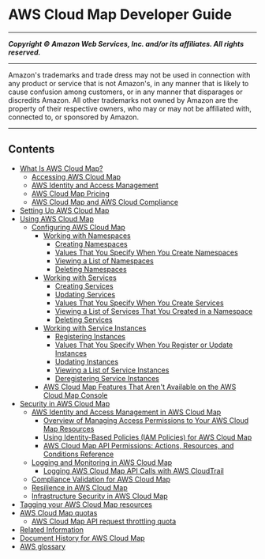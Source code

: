 # AWS Cloud Map Developer Guide

-----
*****Copyright &copy; Amazon Web Services, Inc. and/or its affiliates. All rights reserved.*****

-----
Amazon's trademarks and trade dress may not be used in
connection with any product or service that is not Amazon's,
in any manner that is likely to cause confusion among customers,
or in any manner that disparages or discredits Amazon. All other
trademarks not owned by Amazon are the property of their respective
owners, who may or may not be affiliated with, connected to, or
sponsored by Amazon.

-----
## Contents
+ [What Is AWS Cloud Map?](what-is-cloud-map.md)
   + [Accessing AWS Cloud Map](welcome-accessing-cloud-map.md)
   + [AWS Identity and Access Management](IAMRoute53.md)
   + [AWS Cloud Map Pricing](cloud-map-pricing.md)
   + [AWS Cloud Map and AWS Cloud Compliance](compliance.md)
+ [Setting Up AWS Cloud Map](setting-up-cloud-map.md)
+ [Using AWS Cloud Map](using-cloud-map.md)
   + [Configuring AWS Cloud Map](configuring-cloud-map.md)
      + [Working with Namespaces](working-with-namespaces.md)
         + [Creating Namespaces](creating-namespaces.md)
         + [Values That You Specify When You Create Namespaces](namespaces-values.md)
         + [Viewing a List of Namespaces](listing-namespaces.md)
         + [Deleting Namespaces](deleting-namespaces.md)
      + [Working with Services](working-with-services.md)
         + [Creating Services](creating-services.md)
         + [Updating Services](editing-services.md)
         + [Values That You Specify When You Create Services](services-values.md)
         + [Viewing a List of Services That You Created in a Namespace](listing-services.md)
         + [Deleting Services](deleting-services.md)
      + [Working with Service Instances](working-with-instances.md)
         + [Registering Instances](registering-instances.md)
         + [Values That You Specify When You Register or Update Instances](instances-values.md)
         + [Updating Instances](updating-instances.md)
         + [Viewing a List of Service Instances](listing-instances.md)
         + [Deregistering Service Instances](deregistering-instances.md)
      + [AWS Cloud Map Features That Aren't Available on the AWS Cloud Map Console](configuring-cloud-map-feature-not-available.md)
+ [Security in AWS Cloud Map](security.md)
   + [AWS Identity and Access Management in AWS Cloud Map](auth-and-access-control.md)
      + [Overview of Managing Access Permissions to Your AWS Cloud Map Resources](access-control-overview.md)
      + [Using Identity-Based Policies (IAM Policies) for AWS Cloud Map](access-control-managing-permissions.md)
      + [AWS Cloud Map API Permissions: Actions, Resources, and Conditions Reference](cloud-map-api-permissions-ref.md)
   + [Logging and Monitoring in AWS Cloud Map](logging-monitoring.md)
      + [Logging AWS Cloud Map API Calls with AWS CloudTrail](logging-using-cloudtrail.md)
   + [Compliance Validation for AWS Cloud Map](cloud-map-compliance.md)
   + [Resilience in AWS Cloud Map](disaster-recovery-resiliency.md)
   + [Infrastructure Security in AWS Cloud Map](infrastructure-security.md)
+ [Tagging your AWS Cloud Map resources](using-tags.md)
+ [AWS Cloud Map quotas](cloud-map-limits.md)
   + [AWS Cloud Map API request throttling quota](throttling.md)
+ [Related Information](cloud-map-related-information.md)
+ [Document History for AWS Cloud Map](doc-history.md)
+ [AWS glossary](glossary.md)